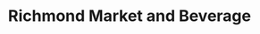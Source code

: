---
title: "Richmond Market and Beverage"
url: /richmond/richmond-market-and-beverage-railroad-street/
shop: supermarket
---